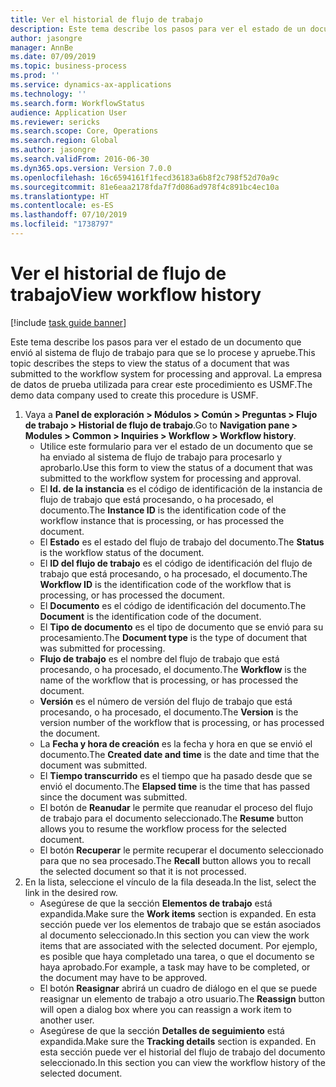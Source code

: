 ```yaml
---
title: Ver el historial de flujo de trabajo
description: Este tema describe los pasos para ver el estado de un documento que envió al sistema de flujo de trabajo para que se lo procese y apruebe.
author: jasongre
manager: AnnBe
ms.date: 07/09/2019
ms.topic: business-process
ms.prod: ''
ms.service: dynamics-ax-applications
ms.technology: ''
ms.search.form: WorkflowStatus
audience: Application User
ms.reviewer: sericks
ms.search.scope: Core, Operations
ms.search.region: Global
ms.author: jasongre
ms.search.validFrom: 2016-06-30
ms.dyn365.ops.version: Version 7.0.0
ms.openlocfilehash: 16c6594161f1fecd36183a6b8f2c798f52d70a9c
ms.sourcegitcommit: 81e6eaa2178fda7f7d086ad978f4c891bc4ec10a
ms.translationtype: HT
ms.contentlocale: es-ES
ms.lasthandoff: 07/10/2019
ms.locfileid: "1738797"
---
```

# <a name="view-workflow-history"></a><span data-ttu-id="e9ff4-103">Ver el historial de flujo de trabajo</span><span class="sxs-lookup"><span data-stu-id="e9ff4-103">View workflow history</span></span>

[!include [task guide banner](../../includes/task-guide-banner.md)]

<span data-ttu-id="e9ff4-104">Este tema describe los pasos para ver el estado de un documento que envió al sistema de flujo de trabajo para que se lo procese y apruebe.</span><span class="sxs-lookup"><span data-stu-id="e9ff4-104">This topic describes the steps to view the status of a document that was submitted to the workflow system for processing and approval.</span></span> <span data-ttu-id="e9ff4-105">La empresa de datos de prueba utilizada para crear este procedimiento es USMF.</span><span class="sxs-lookup"><span data-stu-id="e9ff4-105">The demo data company used to create this procedure is USMF.</span></span>

1. <span data-ttu-id="e9ff4-106">Vaya a **Panel de exploración > Módulos > Común > Preguntas > Flujo de trabajo > Historial de flujo de trabajo**.</span><span class="sxs-lookup"><span data-stu-id="e9ff4-106">Go to **Navigation pane > Modules > Common > Inquiries > Workflow > Workflow history**.</span></span>
    - <span data-ttu-id="e9ff4-107">Utilice este formulario para ver el estado de un documento que se ha enviado al sistema de flujo de trabajo para procesarlo y aprobarlo.</span><span class="sxs-lookup"><span data-stu-id="e9ff4-107">Use this form to view the status of a document that was submitted to the workflow system for processing and approval.</span></span>  
    - <span data-ttu-id="e9ff4-108">El **Id. de la instancia** es el código de identificación de la instancia de flujo de trabajo que está procesando, o ha procesado, el documento.</span><span class="sxs-lookup"><span data-stu-id="e9ff4-108">The **Instance ID** is the identification code of the workflow instance that is processing, or has processed the document.</span></span>  
    - <span data-ttu-id="e9ff4-109">El **Estado** es el estado del flujo de trabajo del documento.</span><span class="sxs-lookup"><span data-stu-id="e9ff4-109">The **Status** is the workflow status of the document.</span></span>  
    - <span data-ttu-id="e9ff4-110">El **ID del flujo de trabajo** es el código de identificación del flujo de trabajo que está procesando, o ha procesado, el documento.</span><span class="sxs-lookup"><span data-stu-id="e9ff4-110">The **Workflow ID** is the identification code of the workflow that is processing, or has processed the document.</span></span>  
    - <span data-ttu-id="e9ff4-111">El **Documento** es el código de identificación del documento.</span><span class="sxs-lookup"><span data-stu-id="e9ff4-111">The **Document** is the identification code of the document.</span></span>  
    - <span data-ttu-id="e9ff4-112">El **Tipo de documento** es el tipo de documento que se envió para su procesamiento.</span><span class="sxs-lookup"><span data-stu-id="e9ff4-112">The **Document type** is the type of document that was submitted for processing.</span></span>  
    - <span data-ttu-id="e9ff4-113">**Flujo de trabajo** es el nombre del flujo de trabajo que está procesando, o ha procesado, el documento.</span><span class="sxs-lookup"><span data-stu-id="e9ff4-113">The **Workflow** is the name of the workflow that is processing, or has processed the document.</span></span>  
    - <span data-ttu-id="e9ff4-114">**Versión** es el número de versión del flujo de trabajo que está procesando, o ha procesado, el documento.</span><span class="sxs-lookup"><span data-stu-id="e9ff4-114">The **Version** is the version number of the workflow that is processing, or has processed the document.</span></span>  
    - <span data-ttu-id="e9ff4-115">La **Fecha y hora de creación** es la fecha y hora en que se envió el documento.</span><span class="sxs-lookup"><span data-stu-id="e9ff4-115">The **Created date and time** is the date and time that the document was submitted.</span></span>  
    - <span data-ttu-id="e9ff4-116">El **Tiempo transcurrido** es el tiempo que ha pasado desde que se envió el documento.</span><span class="sxs-lookup"><span data-stu-id="e9ff4-116">The **Elapsed time** is the time that has passed since the document was submitted.</span></span>  
    - <span data-ttu-id="e9ff4-117">El botón de **Reanudar** le permite que reanudar el proceso del flujo de trabajo para el documento seleccionado.</span><span class="sxs-lookup"><span data-stu-id="e9ff4-117">The **Resume** button allows you to resume the workflow process for the selected document.</span></span>  
    - <span data-ttu-id="e9ff4-118">El botón **Recuperar** le permite recuperar el documento seleccionado para que no sea procesado.</span><span class="sxs-lookup"><span data-stu-id="e9ff4-118">The **Recall** button allows you to recall the selected document so that it is not processed.</span></span>   
2. <span data-ttu-id="e9ff4-119">En la lista, seleccione el vínculo de la fila deseada.</span><span class="sxs-lookup"><span data-stu-id="e9ff4-119">In the list, select the link in the desired row.</span></span>
    - <span data-ttu-id="e9ff4-120">Asegúrese de que la sección **Elementos de trabajo** está expandida.</span><span class="sxs-lookup"><span data-stu-id="e9ff4-120">Make sure the **Work items** section is expanded.</span></span> <span data-ttu-id="e9ff4-121">En esta sección puede ver los elementos de trabajo que se están asociados al documento seleccionado.</span><span class="sxs-lookup"><span data-stu-id="e9ff4-121">In this section you can view the work items that are associated with the selected document.</span></span> <span data-ttu-id="e9ff4-122">Por ejemplo, es posible que haya completado una tarea, o que el documento se haya aprobado.</span><span class="sxs-lookup"><span data-stu-id="e9ff4-122">For example, a task may have to be completed, or the document may have to be approved.</span></span>  
    - <span data-ttu-id="e9ff4-123">El botón **Reasignar** abrirá un cuadro de diálogo en el que se puede reasignar un elemento de trabajo a otro usuario.</span><span class="sxs-lookup"><span data-stu-id="e9ff4-123">The **Reassign** button will open a dialog box where you can reassign a work item to another user.</span></span>  
    - <span data-ttu-id="e9ff4-124">Asegúrese de que la sección **Detalles de seguimiento** está expandida.</span><span class="sxs-lookup"><span data-stu-id="e9ff4-124">Make sure the **Tracking details** section is expanded.</span></span> <span data-ttu-id="e9ff4-125">En esta sección puede ver el historial del flujo de trabajo del documento seleccionado.</span><span class="sxs-lookup"><span data-stu-id="e9ff4-125">In this section you can view the workflow history of the selected document.</span></span>  

